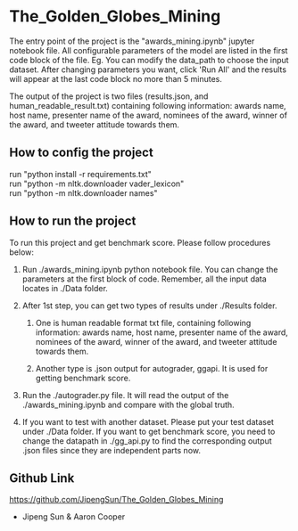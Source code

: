 # The_Golden_Globes_Mining

The entry point of the project is the "awards_mining.ipynb" jupyter notebook file. All configurable parameters of the model are listed in the first code block of the file. Eg. You can modify the data_path to choose the input dataset. After changing parameters you want, click 'Run All' and the results will appear at the last code block no more than 5 minutes.

The output of the project is two files (results.json, and human_readable_result.txt) containing following information: awards name, host name, presenter name of the award, nominees of the award, winner of the award, and tweeter attitude towards them. 

## How to config the project

run "python install -r requirements.txt"<br>
run "python -m nltk.downloader vader_lexicon"<br>
run "python -m nltk.downloader names"<br>

## How to run the project

To run this project and get benchmark score. Please follow procedures below:

1. Run ./awards_mining.ipynb python notebook file. You can change the parameters at the first block of code. Remember, all the input data locates in ./Data folder.
2. After 1st step, you can get two types of results under ./Results folder. 

    1. One is human readable format txt file, containing following information: awards name, host name, presenter name of the award, nominees of the award, winner of the award, and tweeter attitude towards them. 

    2. Another type is .json output for autograder, ggapi. It is used for getting benchmark score.

3. Run the ./autograder.py file. It will read the output of the ./awards_mining.ipynb and compare with the global truth.
4. If you want to test with another dataset. Please put your test dataset under ./Data folder. If you want to get benchmark score, you need to change the datapath in ./gg_api.py to find the corresponding output .json files since they are independent parts now.

## Github Link

https://github.com/JipengSun/The_Golden_Globes_Mining

- Jipeng Sun & Aaron Cooper

